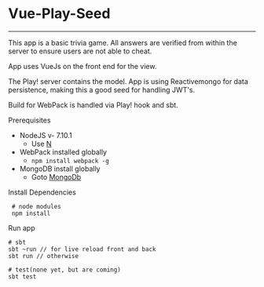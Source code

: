 # Vue-Play-Seed
---

This app is a basic trivia game. All answers are verified from within the server to ensure users are not able to cheat.

App uses VueJs on the front end for the view.

The Play! server contains the model. App is using Reactivemongo for data persistence, making this a good seed for handling JWT's.

Build for WebPack is handled via Play! hook and sbt.

Prerequisites
  - NodeJS v- 7.10.1
    - Use [N](https://github.com/tj/n)
  - WebPack installed globally 
    - ```npm install webpack -g``` 
  - MongoDB install globally
    - Goto [MongoDb](https://docs.mongodb.com/manual/installation/)
  
Install Dependencies
```
 # node modules
 npm install
``` 

Run app 
```
# sbt 
sbt ~run // for live reload front and back
sbt run // otherwise

# test(none yet, but are coming)
sbt test
```

 